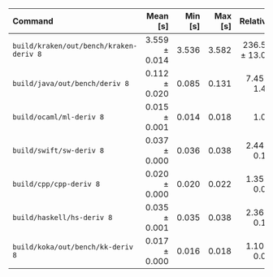 | Command | Mean [s] | Min [s] | Max [s] | Relative |
|:---|---:|---:|---:|---:|
| `build/kraken/out/bench/kraken-deriv 8` | 3.559 ± 0.014 | 3.536 | 3.582 | 236.58 ± 13.05 |
| `build/java/out/bench/deriv 8` | 0.112 ± 0.020 | 0.085 | 0.131 | 7.45 ± 1.41 |
| `build/ocaml/ml-deriv 8` | 0.015 ± 0.001 | 0.014 | 0.018 | 1.00 |
| `build/swift/sw-deriv 8` | 0.037 ± 0.000 | 0.036 | 0.038 | 2.44 ± 0.14 |
| `build/cpp/cpp-deriv 8` | 0.020 ± 0.000 | 0.020 | 0.022 | 1.35 ± 0.08 |
| `build/haskell/hs-deriv 8` | 0.035 ± 0.001 | 0.035 | 0.038 | 2.36 ± 0.14 |
| `build/koka/out/bench/kk-deriv 8` | 0.017 ± 0.000 | 0.016 | 0.018 | 1.10 ± 0.07 |
